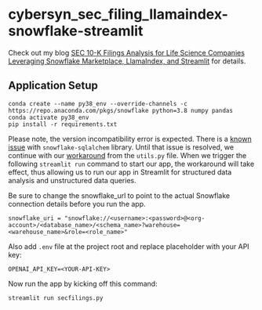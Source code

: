 # cybersyn_sec_filing_llamaindex-snowflake-streamlit
Check out my blog [SEC 10-K Filings Analysis for Life Science Companies Leveraging Snowflake Marketplace, LlamaIndex, and Streamlit](https://medium.com/snowflake/sec-10-k-filings-analysis-for-life-science-companies-leveraging-snowflake-marketplace-llamaindex-f8ef99f18abd?sk=5ae1795acbffe3af4d7414c4a827ab85) for details.

## Application Setup

```
conda create --name py38_env --override-channels -c https://repo.anaconda.com/pkgs/snowflake python=3.8 numpy pandas
conda activate py38_env
pip install -r requirements.txt
```

Please note, the version incompatibility error is expected.  There is a [known issue](https://github.com/snowflakedb/snowflake-sqlalchemy/issues/380) with ```snowflake-sqlalchem``` library.  Until that issue is resolved, we continue with our [workaround](https://github.com/snowflakedb/snowflake-sqlalchemy/issues/380#issuecomment-1470762025) from the ```utils.py``` file.  When we trigger the following ```streamlit run``` command to start our app, the workaround will take effect, thus allowing us to run our app in Streamlit for structured data analysis and unstructured data queries.

Be sure to change the snowflake_url to point to the actual Snowflake connection details before you run the app.
```
snowflake_uri = "snowflake://<username>:<password>@<org-account>/<database_name>/<schema_name>?warehouse=<warehouse_name>&role=<role_name>"
```

Also add `.env` file at the project root and replace placeholder with your API key:
```
OPENAI_API_KEY=<YOUR-API-KEY>
```

Now run the app by kicking off this command:
```
streamlit run secfilings.py
```

